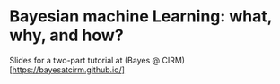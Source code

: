 # Bayesian machine Learning: what, why, and how?

Slides for a two-part tutorial at (Bayes @ CIRM)[https://bayesatcirm.github.io/]

